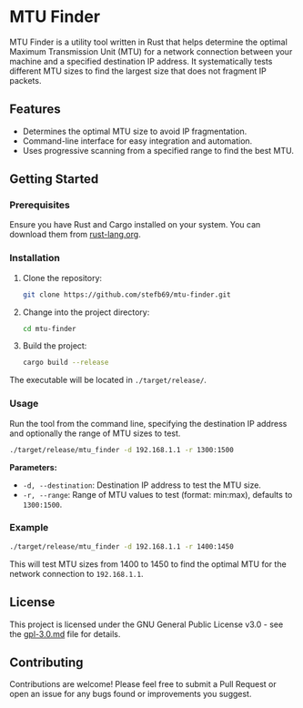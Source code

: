 # MTU Finder

MTU Finder is a utility tool written in Rust that helps determine the optimal Maximum Transmission Unit (MTU) for a network connection between your machine and a specified destination IP address. It systematically tests different MTU sizes to find the largest size that does not fragment IP packets.

## Features

- Determines the optimal MTU size to avoid IP fragmentation.
- Command-line interface for easy integration and automation.
- Uses progressive scanning from a specified range to find the best MTU.

## Getting Started

### Prerequisites

Ensure you have Rust and Cargo installed on your system. You can download them from [rust-lang.org](https://www.rust-lang.org/tools/install).

### Installation

1. Clone the repository:
   ```bash
   git clone https://github.com/stefb69/mtu-finder.git
   ```
2. Change into the project directory:
   ```bash
   cd mtu-finder
   ```
3. Build the project:
   ```bash
   cargo build --release
   ```

The executable will be located in `./target/release/`.

### Usage

Run the tool from the command line, specifying the destination IP address and optionally the range of MTU sizes to test.

```bash
./target/release/mtu_finder -d 192.168.1.1 -r 1300:1500
```

**Parameters:**
- `-d, --destination`: Destination IP address to test the MTU size.
- `-r, --range`: Range of MTU values to test (format: min:max), defaults to `1300:1500`.

### Example

```bash
./target/release/mtu_finder -d 192.168.1.1 -r 1400:1450
```

This will test MTU sizes from 1400 to 1450 to find the optimal MTU for the network connection to `192.168.1.1`.

## License

This project is licensed under the GNU General Public License v3.0 - see the [gpl-3.0.md](gpl-3.0.md) file for details.

## Contributing

Contributions are welcome! Please feel free to submit a Pull Request or open an issue for any bugs found or improvements you suggest.
